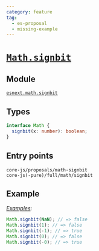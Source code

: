 ```yaml
---
category: feature
tag:
  - es-proposal
  - missing-example
---
```


# [`Math.signbit`](https://github.com/tc39/proposal-Math.signbit)

## Module

[`esnext.math.signbit`](https://github.com/zloirock/core-js/blob/master/packages/core-js/modules/esnext.math.signbit.js)

## Types

```ts
interface Math {
  signbit(x: number): boolean;
}
```

## Entry points

```
core-js/proposals/math-signbit
core-js(-pure)/full/math/signbit
```

## Example

[_Examples_](https://goo.gl/rPWbzZ):

```js
Math.signbit(NaN); // => false
Math.signbit(1); // => false
Math.signbit(-1); // => true
Math.signbit(0); // => false
Math.signbit(-0); // => true
```
